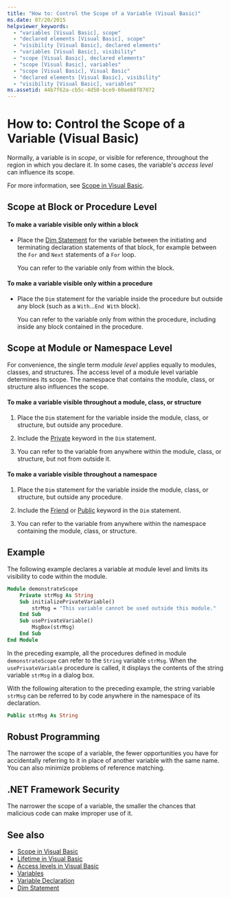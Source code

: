 ```yaml
---
title: "How to: Control the Scope of a Variable (Visual Basic)"
ms.date: 07/20/2015
helpviewer_keywords: 
  - "variables [Visual Basic], scope"
  - "declared elements [Visual Basic], scope"
  - "visibility [Visual Basic], declared elements"
  - "variables [Visual Basic], visibility"
  - "scope [Visual Basic], declared elements"
  - "scope [Visual Basic], variables"
  - "scope [Visual Basic], Visual Basic"
  - "declared elements [Visual Basic], visibility"
  - "visibility [Visual Basic], variables"
ms.assetid: 44b7f62a-cb5c-4d50-bce9-60ae68f87072
---
```

# How to: Control the Scope of a Variable (Visual Basic)
Normally, a variable is in *scope*, or visible for reference, throughout the region in which you declare it. In some cases, the variable's *access level* can influence its scope.  
  
 For more information, see [Scope in Visual Basic](../../../../visual-basic/programming-guide/language-features/declared-elements/scope.md).  
  
## Scope at Block or Procedure Level  
  
#### To make a variable visible only within a block  
  
- Place the [Dim Statement](../../../../visual-basic/language-reference/statements/dim-statement.md) for the variable between the initiating and terminating declaration statements of that block, for example between the `For` and `Next` statements of a `For` loop.  
  
     You can refer to the variable only from within the block.  
  
#### To make a variable visible only within a procedure  
  
- Place the `Dim` statement for the variable inside the procedure but outside any block (such as a `With`...`End With` block).  
  
     You can refer to the variable only from within the procedure, including inside any block contained in the procedure.  
  
## Scope at Module or Namespace Level  
 For convenience, the single term *module level* applies equally to modules, classes, and structures. The access level of a module level variable determines its scope. The namespace that contains the module, class, or structure also influences the scope.  
  
#### To make a variable visible throughout a module, class, or structure  
  
1. Place the `Dim` statement for the variable inside the module, class, or structure, but outside any procedure.  
  
2. Include the [Private](../../../../visual-basic/language-reference/modifiers/private.md) keyword in the `Dim` statement.  
  
3. You can refer to the variable from anywhere within the module, class, or structure, but not from outside it.  
  
#### To make a variable visible throughout a namespace  
  
1. Place the `Dim` statement for the variable inside the module, class, or structure, but outside any procedure.  
  
2. Include the [Friend](../../../../visual-basic/language-reference/modifiers/friend.md) or [Public](../../../../visual-basic/language-reference/modifiers/public.md) keyword in the `Dim` statement.  
  
3. You can refer to the variable from anywhere within the namespace containing the module, class, or structure.  
  
## Example  
 The following example declares a variable at module level and limits its visibility to code within the module.  
  
```vb  
Module demonstrateScope  
    Private strMsg As String  
    Sub initializePrivateVariable()  
        strMsg = "This variable cannot be used outside this module."  
    End Sub  
    Sub usePrivateVariable()  
        MsgBox(strMsg)  
    End Sub  
End Module  
```  
  
 In the preceding example, all the procedures defined in module `demonstrateScope` can refer to the `String` variable `strMsg`. When the `usePrivateVariable` procedure is called, it displays the contents of the string variable `strMsg` in a dialog box.  
  
 With the following alteration to the preceding example, the string variable `strMsg` can be referred to by code anywhere in the namespace of its declaration.  
  
```vb  
Public strMsg As String  
```  
  
## Robust Programming  
 The narrower the scope of a variable, the fewer opportunities you have for accidentally referring to it in place of another variable with the same name. You can also minimize problems of reference matching.  
  
## .NET Framework Security  
 The narrower the scope of a variable, the smaller the chances that malicious code can make improper use of it.  
  
## See also

- [Scope in Visual Basic](../../../../visual-basic/programming-guide/language-features/declared-elements/scope.md)
- [Lifetime in Visual Basic](../../../../visual-basic/programming-guide/language-features/declared-elements/lifetime.md)
- [Access levels in Visual Basic](../../../../visual-basic/programming-guide/language-features/declared-elements/access-levels.md)
- [Variables](../../../../visual-basic/programming-guide/language-features/variables/index.md)
- [Variable Declaration](../../../../visual-basic/programming-guide/language-features/variables/variable-declaration.md)
- [Dim Statement](../../../../visual-basic/language-reference/statements/dim-statement.md)
